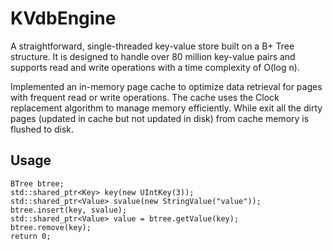# KVdbEngine

A straightforward, single-threaded key-value store built on a B+ Tree structure. It is designed to handle over 80 million key-value pairs and supports read and write operations with a time complexity of O(log n).

Implemented an in-memory page cache to optimize data retrieval for pages with frequent read or write operations. The cache uses the Clock replacement algorithm to manage memory efficiently.
While exit all the dirty pages (updated in cache but not updated in disk) from cache memory is flushed to disk.

## Usage
    
    BTree btree;
    std::shared_ptr<Key> key(new UIntKey(3));
    std::shared_ptr<Value> svalue(new StringValue("value"));
    btree.insert(key, svalue);
    std::shared_ptr<Value> value = btree.getValue(key);
    btree.remove(key);
    return 0;